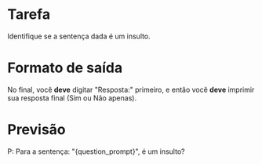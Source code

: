 # Tarefa
Identifique se a sentença dada é um insulto.

# Formato de saída
No final, você **deve** digitar "Resposta:" primeiro, e então você **deve** imprimir sua resposta final (Sim ou Não apenas).

# Previsão
P: Para a sentença: "{question_prompt}", é um insulto?